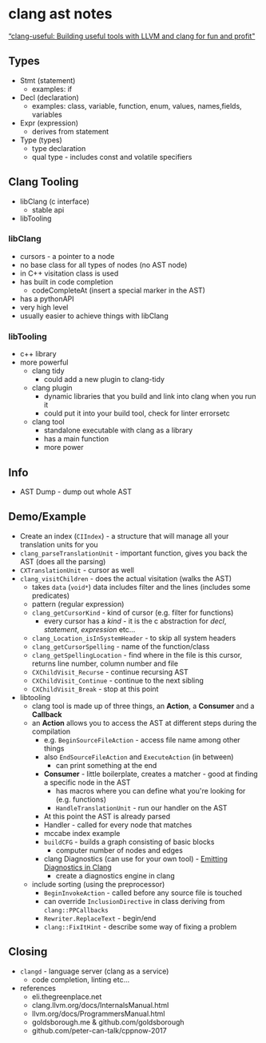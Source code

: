 # clang ast notes

[“clang-useful: Building useful tools with LLVM and clang for fun and profit"](https://youtu.be/E6i8jmiy8MY)

## Types

- Stmt (statement)
  - examples: if
- Decl (declaration)
  - examples: class, variable, function, enum, values, names,fields, variables
- Expr (expression)
  - derives from statement
- Type (types)
  - type declaration
  - qual type - includes const and volatile specifiers

## Clang Tooling

- libClang (c interface)
  - stable api
- libTooling

### libClang

- cursors - a pointer to a node
- no base class for all types of nodes (no AST node)
- in C++ visitation class is used
- has built in code completion
  - codeCompleteAt (insert a special marker in the AST)
- has a pythonAPI
- very high level
- usually easier to achieve things with libClang

### libTooling

- c++ library
- more powerful
  - clang tidy
    - could add a new plugin to clang-tidy
  - clang plugin
    - dynamic libraries that you build and link into clang when you run it
    - could put it into your build tool, check for linter errorsetc
  - clang tool
    - standalone executable with clang as a library
    - has a main function
    - more power

## Info

- AST Dump - dump out whole AST

## Demo/Example

- Create an index (`CIIndex`) - a structure that will manage all your translation units for you
- `clang_parseTranslationUnit` - important function, gives you back the AST (does all the parsing)
- `CXTranslationUnit` - cursor as well
- `clang_visitChildren` - does the actual visitation (walks the AST)
  - takes `data` (`void*`) data includes filter and the lines (includes some predicates)
  - pattern (regular expression)
  - `clang_getCursorKind` - kind of cursor (e.g. filter for functions)
    - every cursor has a _kind_ - it is the c abstraction for _decl_, _statement_, _expression_ etc...
  - `clang_Location_isInSystemHeader` - to skip all system headers
  - `clang_getCursorSpelling` - name of the function/class
  - `clang_getSpellingLocation` - find where in the file is this cursor, returns line number, column number and file
  - `CXChildVisit_Recurse` - continue recursing AST
  - `CXChildVisit_Continue` - continue to the next sibling
  - `CXChildVisit_Break` - stop at this point
- libtooling
  - clang tool is made up of three things, an __Action__, a __Consumer__ and a __Callback__
  - an __Action__ allows you to access the AST at different steps during the compilation
    - e.g. `BeginSourceFileAction` - access file name among other things
    - also `EndSourceFileAction` and `ExecuteAction` (in between)
      - can print something at the end
    - __Consumer__ - little boilerplate, creates a matcher - good at finding a specific node in the AST
      - has macros where you can define what you're looking for (e.g. functions)
      - `HandleTranslationUnit` - run our handler on the AST
    - At this point the AST is already parsed
    - Handler - called for every node that matches
    - mccabe index example
    - `buildCFG` - builds a graph consisting of basic blocks
      - computer number of nodes and edges
    - clang Diagnostics (can use for your own tool) - [Emitting Diagnostics in Clang](http://www.goldsborough.me/c++/clang/llvm/tools/2017/02/24/00-00-06-emitting_diagnostics_and_fixithints_in_clang_tools/)
      - create a diagnostics engine in clang
  - include sorting (using the preprocessor)
    - `BeginInvokeAction` - called before any source file is touched
    - can override `InclusionDirective` in class deriving from `clang::PPCallbacks`
    - `Rewriter.ReplaceText` - begin/end
    - `clang::FixItHint` - describe some way of fixing a problem

## Closing

- `clangd` - language server (clang as a service)
  - code completion, linting etc...
- references
  - eli.thegreenplace.net
  - clang.llvm.org/docs/InternalsManual.html
  - llvm.org/docs/ProgrammersManual.html
  - goldsborough.me & github.com/goldsborough
  - github.com/peter-can-talk/cppnow-2017
